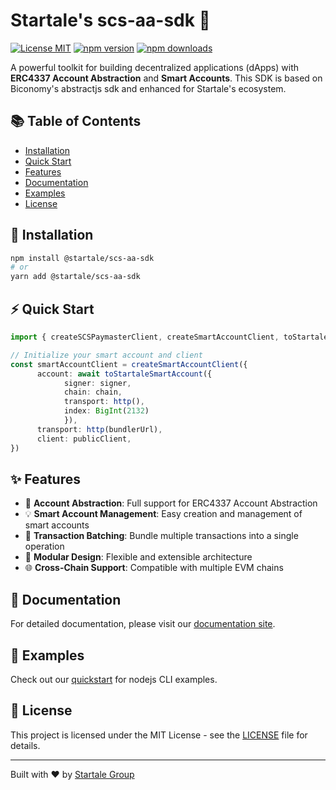 # Startale's scs-aa-sdk 🚀

[![License MIT](https://img.shields.io/badge/License-MIT-blue?&style=flat)](./LICENSE)
[![npm version](https://img.shields.io/npm/v/@startale/scs-aa-sdk.svg)](https://www.npmjs.com/package/@startale/scs-aa-sdk)
[![npm downloads](https://img.shields.io/npm/dm/@startale/scs-aa-sdk.svg)](https://www.npmjs.com/package/@startale/scs-aa-sdk)

A powerful toolkit for building decentralized applications (dApps) with **ERC4337 Account Abstraction** and **Smart Accounts**. This SDK is based on Biconomy's abstractjs sdk and enhanced for Startale's ecosystem.

## 📚 Table of Contents

- [Installation](#installation)
- [Quick Start](#quick-start)
- [Features](#features)
- [Documentation](#documentation)
- [Examples](#examples)
- [License](#license)

## 🚀 Installation

```bash
npm install @startale/scs-aa-sdk
# or
yarn add @startale/scs-aa-sdk
```

## ⚡ Quick Start

```typescript
import { createSCSPaymasterClient, createSmartAccountClient, toStartaleSmartAccount } from "@startale-scs/aa-sdk";

// Initialize your smart account and client
const smartAccountClient = createSmartAccountClient({
      account: await toStartaleSmartAccount({ 
            signer: signer, 
            chain: chain,
            transport: http(),
            index: BigInt(2132)
            }),
      transport: http(bundlerUrl),
      client: publicClient,
})

```

## ✨ Features

- 🔐 **Account Abstraction**: Full support for ERC4337 Account Abstraction
- 💡 **Smart Account Management**: Easy creation and management of smart accounts
- 🔄 **Transaction Batching**: Bundle multiple transactions into a single operation
- 🔌 **Modular Design**: Flexible and extensible architecture
- 🌐 **Cross-Chain Support**: Compatible with multiple EVM chains

## 📖 Documentation

For detailed documentation, please visit our [documentation site](https://docs.startale.com/docs/account-abstraction).

## 🎯 Examples

Check out our [quickstart](https://github.com/StartaleLabs/scs-aa-quickstart) for nodejs CLI examples.

## 📄 License

This project is licensed under the MIT License - see the [LICENSE](./LICENSE) file for details.

---

Built with ❤️ by [Startale Group](https://startale.com)


